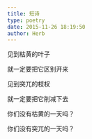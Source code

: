 ```yaml
---
title: 短诗
type: poetry
date: 2015-11-26 18:19:50
author: Herb
---
```

见到枯黄的叶子

就一定要把它区别开来

见到突兀的枝杈

就一定要把它削减下去

你们没有枯黄的一天吗？

你们没有突兀的一天吗？
